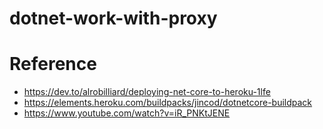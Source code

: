 # dotnet-work-with-proxy

# Reference

- https://dev.to/alrobilliard/deploying-net-core-to-heroku-1lfe
- https://elements.heroku.com/buildpacks/jincod/dotnetcore-buildpack
- https://www.youtube.com/watch?v=iR_PNKtJENE